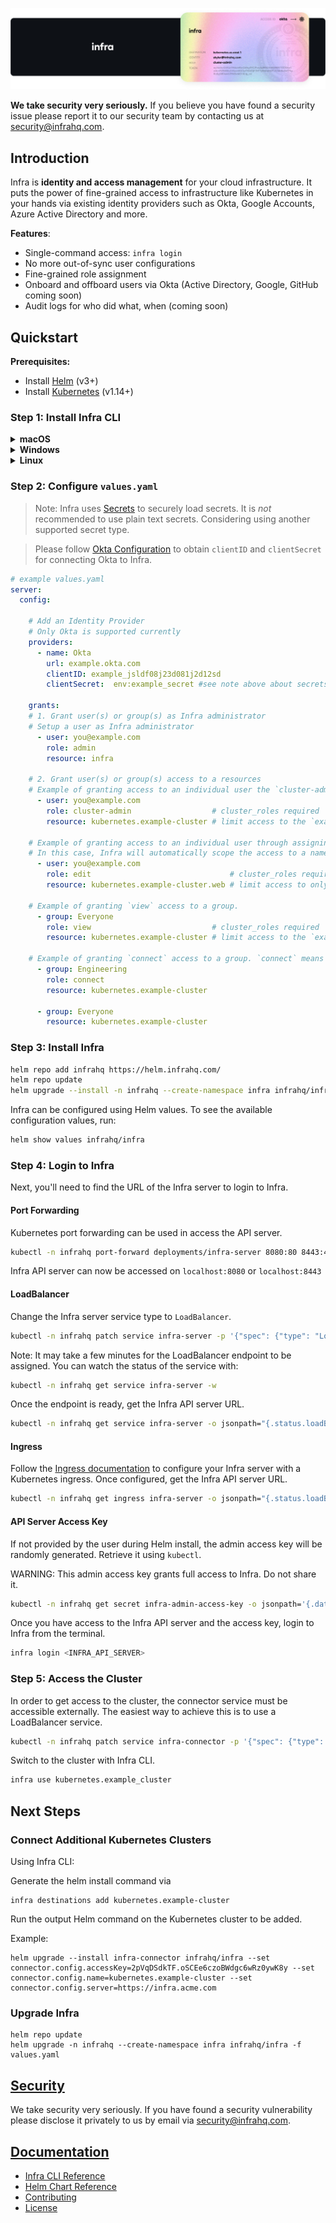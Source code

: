 <p align="center">
  <img src="./docs/images/InfraGithub.png" />
</p>

**We take security very seriously.** If you believe you have found a security issue please report it to our security team by contacting us at security@infrahq.com.

## Introduction

Infra is **identity and access management** for your cloud infrastructure. It puts the power of fine-grained access to infrastructure like Kubernetes in your hands via existing identity providers such as Okta, Google Accounts, Azure Active Directory and more.

**Features**:
* Single-command access: `infra login`
* No more out-of-sync user configurations
* Fine-grained role assignment
* Onboard and offboard users via Okta (Active Directory, Google, GitHub coming soon)
* Audit logs for who did what, when (coming soon)

## Quickstart

**Prerequisites:**
* Install [Helm](https://helm.sh/) (v3+)
* Install [Kubernetes](https://kubernetes.io/) (v1.14+)

### Step 1: Install Infra CLI

<details>
  <summary><strong>macOS</strong></summary>

  ```bash
  brew install infrahq/tap/infra
  ```

</details>

<details>
  <summary><strong>Windows</strong></summary>

  ```powershell
  scoop bucket add infrahq https://github.com/infrahq/scoop.git
  scoop install infra
  ```

</details>

<details>
  <summary><strong>Linux</strong></summary>

  ```bash
  # Ubuntu & Debian
  sudo echo 'deb [trusted=yes] https://apt.fury.io/infrahq/ /' >/etc/apt/sources.list.d/infrahq.list
  sudo apt update
  sudo apt install infra
  ```

  ```bash
  # Fedora & Red Hat Enterprise Linux
  sudo dnf config-manager --add-repo https://yum.fury.io/infrahq/
  sudo dnf install infra
  ```

</details>

### Step 2: Configure `values.yaml`

> Note: Infra uses [Secrets](./docs/secrets.md) to securely load secrets.
> It is _not_ recommended to use plain text secrets. Considering using another supported secret type.

> Please follow [Okta Configuration](./docs/providers/okta.md) to obtain `clientID` and `clientSecret` for connecting Okta to Infra.

```yaml
# example values.yaml
server:
  config:

    # Add an Identity Provider
    # Only Okta is supported currently
    providers:
      - name: Okta
        url: example.okta.com
        clientID: example_jsldf08j23d081j2d12sd
        clientSecret:  env:example_secret #see note above about secrets

    grants:
    # 1. Grant user(s) or group(s) as Infra administrator
    # Setup a user as Infra administrator
      - user: you@example.com
        role: admin
        resource: infra

    # 2. Grant user(s) or group(s) access to a resources
    # Example of granting access to an individual user the `cluster-admin` role. The name of a resource is specified when installing the Infra connector at that location.
      - user: you@example.com
        role: cluster-admin                  # cluster_roles required
        resource: kubernetes.example-cluster # limit access to the `example-cluster` Kubernetes cluster

    # Example of granting access to an individual user through assigning them to the 'edit' role in the `web` namespace.
    # In this case, Infra will automatically scope the access to a namespace.
      - user: you@example.com
        role: edit                               # cluster_roles required
        resource: kubernetes.example-cluster.web # limit access to only the `web` namespace in the `example-cluster` Kubernetes cluster

    # Example of granting `view` access to a group.
      - group: Everyone
        role: view                           # cluster_roles required
        resource: kubernetes.example-cluster # limit access to the `example-cluster` Kubernetes cluster

    # Example of granting `connect` access to a group. `connect` means the user can authenticate with the destination, but has no other specific permissions. This is useful when your permissions are handled outside of Infra. "role: connect" is the default role, so the following two grants are identical:
      - group: Engineering
        role: connect
        resource: kubernetes.example-cluster

      - group: Everyone
        resource: kubernetes.example-cluster
```

### Step 3: Install Infra

```bash
helm repo add infrahq https://helm.infrahq.com/
helm repo update
helm upgrade --install -n infrahq --create-namespace infra infrahq/infra -f values.yaml
```

Infra can be configured using Helm values. To see the available configuration values, run:

```bash
helm show values infrahq/infra
```

### Step 4: Login to Infra

Next, you'll need to find the URL of the Infra server to login to Infra.

#### Port Forwarding

Kubernetes port forwarding can be used in access the API server.

```bash
kubectl -n infrahq port-forward deployments/infra-server 8080:80 8443:443
```

Infra API server can now be accessed on `localhost:8080` or `localhost:8443`

#### LoadBalancer

Change the Infra server service type to `LoadBalancer`.

```bash
kubectl -n infrahq patch service infra-server -p '{"spec": {"type": "LoadBalancer"}}'
```

Note: It may take a few minutes for the LoadBalancer endpoint to be assigned. You can watch the status of the service with:

```bash
kubectl -n infrahq get service infra-server -w
```

Once the endpoint is ready, get the Infra API server URL.

```bash
kubectl -n infrahq get service infra-server -o jsonpath="{.status.loadBalancer.ingress[*]['ip', 'hostname']}"
```

#### Ingress

Follow the [Ingress documentation](./docs/helm.md#advanced-ingress-configuration) to configure your Infra server with a Kubernetes ingress.
Once configured, get the Infra API server URL.

```bash
kubectl -n infrahq get ingress infra-server -o jsonpath="{.status.loadBalancer.ingress[*]['ip', 'hostname']}"
```

#### API Server Access Key

If not provided by the user during Helm install, the admin access key will be randomly generated. Retrieve it using `kubectl`.

WARNING: This admin access key grants full access to Infra. Do not share it.

```bash
kubectl -n infrahq get secret infra-admin-access-key -o jsonpath='{.data.access-key}' | base64 -d
```

Once you have access to the Infra API server and the access key, login to Infra from the terminal.

```bash
infra login <INFRA_API_SERVER>
```

### Step 5: Access the Cluster

In order to get access to the cluster, the connector service must be accessible externally. The easiest way to achieve this is to use a LoadBalancer service.

```bash
kubectl -n infrahq patch service infra-connector -p '{"spec": {"type": "LoadBalancer"}}'
```

Switch to the cluster with Infra CLI.

```bash
infra use kubernetes.example_cluster
```

## Next Steps

### Connect Additional Kubernetes Clusters

Using Infra CLI:

Generate the helm install command via
```
infra destinations add kubernetes.example-cluster
```

Run the output Helm command on the Kubernetes cluster to be added.

Example:
```
helm upgrade --install infra-connector infrahq/infra --set connector.config.accessKey=2pVqDSdkTF.oSCEe6czoBWdgc6wRz0ywK8y --set connector.config.name=kubernetes.example-cluster --set connector.config.server=https://infra.acme.com
```

### Upgrade Infra

```
helm repo update
helm upgrade -n infrahq --create-namespace infra infrahq/infra -f values.yaml
```

## [Security](./docs/security.md)

We take security very seriously. If you have found a security vulnerability please disclose it privately to us by email via [security@infrahq.com](mailto:security@infrahq.com).

## [Documentation](./docs)

* [Infra CLI Reference](./docs/cli.md)
* [Helm Chart Reference](./docs/helm.md)
* [Contributing](./docs/contributing.md)
* [License](./LICENSE)
